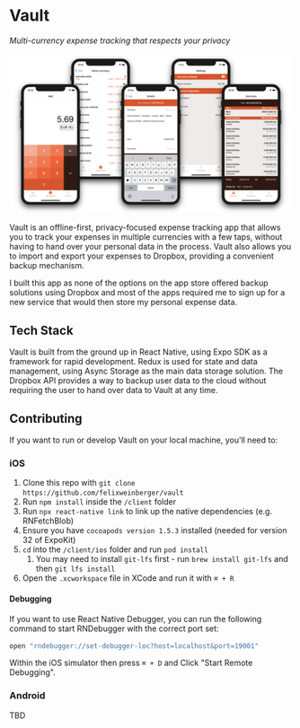 # Vault

*Multi-currency expense tracking that respects your privacy*

![Vault](screenshots/vault.png)

Vault is an offline-first, privacy-focused expense tracking app that allows you to track your expenses in multiple currencies with a few taps, without having to hand over your personal data in the process. Vault also allows you to import and export your expenses to Dropbox, providing a convenient backup mechanism.

I built this app as none of the options on the app store offered backup solutions using Dropbox and most of the apps required me to sign up for a new service that would then store my personal expense data.

## Tech Stack
Vault is built from the ground up in React Native, using Expo SDK as a framework for rapid development. Redux is used for state and data management, using Async Storage as the main data storage solution. The Dropbox API provides a way to backup user data to the cloud without requiring the user to hand over data to Vault at any time.

## Contributing
If you want to run or develop Vault on your local machine, you'll need to:

### iOS

1. Clone this repo with `git clone https://github.com/felixweinberger/vault`
2. Run `npm install` inside the `/client` folder
3. Run `npx react-native link` to link up the native dependencies (e.g. RNFetchBlob)
4. Ensure you have `cocoapods version 1.5.3` installed (needed for version 32 of ExpoKit)
5. `cd` into the `/client/ios` folder and run `pod install`
   1. You may need to install `git-lfs` first - run `brew install git-lfs` and then `git lfs install`
6. Open the `.xcworkspace` file in XCode and run it with `⌘ + R`

#### Debugging

If you want to use React Native Debugger, you can run the following command to start RNDebugger with the correct port set:

```sh
open "rndebugger://set-debugger-loc?host=localhost&port=19001"
```

Within the iOS simulator then press `⌘ + D` and Click "Start Remote Debugging".

### Android

TBD
